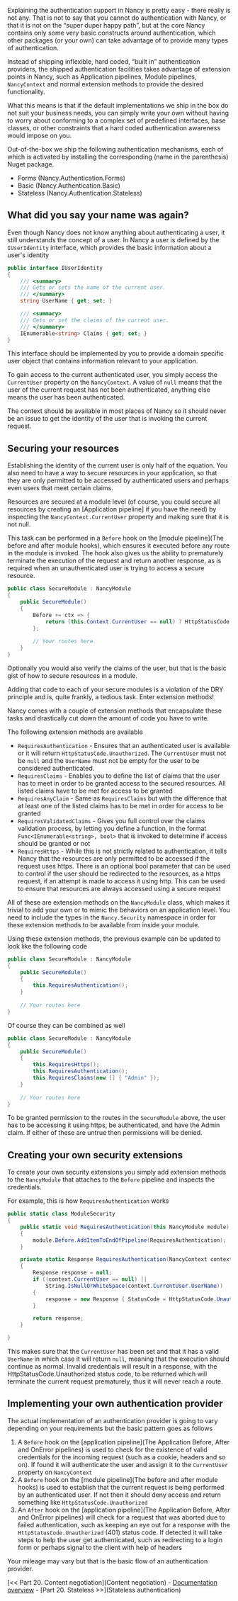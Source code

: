 Explaining the authentication support in Nancy is pretty easy - there really is not any. That is not to say that you cannot do authentication with Nancy, or that it is not on the “super duper happy path”, but at the core Nancy contains only some very basic constructs around authentication, which other packages (or your own) can take advantage of to provide many types of authentication.

Instead of shipping inflexible, hard coded, “built in” authentication providers, the shipped authentication facilities takes advantage of extension points in Nancy, such as Application pipelines, Module pipelines, `NancyContext` and normal extension methods to provide the desired functionality.

What this means is that if the default implementations we ship in the box do not suit your business needs, you can simply write your own without having to worry about conforming to a complex set of predefined interfaces, base classes, or other constraints that a hard coded authentication awareness would impose on you.

Out-of-the-box we ship the following authentication mechanisms, each of which is activated by installing the corresponding (name in the parenthesis) Nuget package.

 - Forms (Nancy.Authentication.Forms)
 - Basic (Nancy.Authentication.Basic)
 - Stateless (Nancy.Authentication.Stateless)

## What did you say your name was again?

Even though Nancy does not know anything about authenticating a user, it still understands the concept of a user. In Nancy a user is defined by the `IUserIdentity` interface, which provides the basic information about a user's identity

```c#
public interface IUserIdentity
{
    /// <summary>
    /// Gets or sets the name of the current user.
    /// </summary>
    string UserName { get; set; }

    /// <summary>
    /// Gets or set the claims of the current user.
    /// </summary>
    IEnumerable<string> Claims { get; set; } 
}
```

This interface should be implemented by you to provide a domain specific user object that contains information relevant to your application.

To gain access to the current authenticated user, you simply access the `CurrentUser` property on the `NancyContext`. A value of `null` means that the user of the current request has not been authenticated, anything else means the user has been authenticated.

The context should be available in most places of Nancy so it should never be an issue to get the identity of the user that is invoking the current request.

## Securing your resources

Establishing the identity of the current user is only half of the equation. You also need to have a way to secure resources in your application, so that they are only permitted to be accessed by authenticated users and perhaps even users that meet certain claims.

Resources are secured at a module level (of course, you could secure all resources by creating an [Application pipeline] if you have the need) by inspecting the `NancyContext.CurrentUser` property and making sure that it is not null.

This task can be performed in a `Before` hook on the [module pipeline](The before and after module hooks), which ensures it executed before any route in the module is invoked. The hook also gives us the ability to prematurely terminate the execution of the request and return another response, as is required when an unauthenticated user is trying to access a secure resource.

```c#
public class SecureModule : NancyModule
{
    public SecureModule()
    {
        Before += ctx => {
            return (this.Context.CurrentUser == null) ? HttpStatusCode.Unauthorized : null;
        };
        
        // Your routes here
    }
}
```

Optionally you would also verify the claims of the user, but that is the basic gist of how to secure resources in a module. 

Adding that code to each of your secure modules is a violation of the DRY principle and is, quite frankly, a tedious task. Enter extension methods!

Nancy comes with a couple of extension methods that encapsulate these tasks and drastically cut down the amount of code you have to write.

The following extension methods are available

- `RequiresAuthentication` - Ensures that an authenticated user is available or it will return `HttpStatusCode.Unauthorized`. The `CurrentUser` must not be `null` and the `UserName` must not be empty for the user to be considered authenticated.
- `RequiresClaims` - Enables you to define the list of claims that the user has to meet in order to be granted access to the secured resources. All listed claims have to be met for access to be granted
- `RequiresAnyClaim` - Same as `RequiresClaims` but with the difference that at least one of the listed claims has to be met in order for access to be granted
- `RequiresValidatedClaims` - Gives you full control over the claims validation process, by letting you define a function, in the format `Func<IEnumerable<string>, bool>` that is invoked to determine if access should be granted or not
- `RequiresHttps` - While this is not strictly related to authentication, it tells Nancy that the resources are only permitted to be accessed if the request uses https. There is an optional bool parameter that can be used to control if the user should be redirected to the resources, as a https request, if an attempt is made to access it using http. This can be used to ensure that resources are always accessed using a secure request

All of these are extension methods on the `NancyModule` class, which makes it trivial to add your own or to mimic the behaviors on an application level. You need to include the types in the `Nancy.Security` namespace in order for these extension methods to be available from inside your module.

Using these extension methods, the previous example can be updated to look like the following code

```c#
public class SecureModule : NancyModule
{
    public SecureModule()
    {
        this.RequiresAuthentication();
    }
        
    // Your routes here
}
```

Of course they can be combined as well

```c#
public class SecureModule : NancyModule
{
    public SecureModule()
    {
        this.RequiresHttps();
        this.RequiresAuthentication();
        this.RequiresClaims(new [] { "Admin" });
    }
        
    // Your routes here
}
```

To be granted permission to the routes in the `SecureModule` above, the user has to be accessing it using https, be authenticated, and have the Admin claim. If either of these are untrue then permissions will be denied.

## Creating your own security extensions

To create your own security extensions you simply add extension methods to the `NancyModule` that attaches to the `Before` pipeline and inspects the credentials. 

For example, this is how `RequiresAuthentication` works

```c#
public static class ModuleSecurity
{
    public static void RequiresAuthentication(this NancyModule module)
    {
        module.Before.AddItemToEndOfPipeline(RequiresAuthentication);
    }

    private static Response RequiresAuthentication(NancyContext context)
    {
        Response response = null;
        if ((context.CurrentUser == null) ||
            String.IsNullOrWhiteSpace(context.CurrentUser.UserName))
        {
            response = new Response { StatusCode = HttpStatusCode.Unauthorized };
        }

        return response;
    }

}
```
This makes sure that the `CurrentUser` has been set and that it has a valid `UserName` in which case it will return `null`, meaning that the execution should continue as normal. Invalid credentials will result in a response, with the HttpStatusCode.Unauthorized status code, to be returned which will terminate the current request prematurely, thus it will never reach a route.

## Implementing your own authentication provider

The actual implementation of an authentication provider is going to vary depending on your requirements but the basic pattern goes as follows

1. A `Before` hook on the [application pipeline](The Application Before, After and OnError pipelines) is used to check for the existence of valid credentials for the incoming request (such as a cookie, headers and so on). If found it will authenticate the user and assign it to the `CurrentUser` property on `NancyContext`
2. A `Before` hook on the [module pipeline](The before and after module hooks) is used to establish that the current request is being performed by an authenticated user. If not then it should deny access and return something like `HttpStatusCode.Unauthorized`
3. An `After` hook on the [application pipeline](The Application Before, After and OnError pipelines) will check for a request that was aborted due to failed authentication, such as keeping an eye out for a response with the `HttpStatusCode.Unauthorized` (401) status code. If detected it will take steps to help the user get authenticated, such as redirecting to a login form or perhaps signal to the client with help of headers

Your mileage may vary but that is the basic flow of an authentication provider.


[<< Part 20. Content negotiation](Content negotiation) - [Documentation overview](Documentation) - [Part 20. Stateless >>](Stateless authentication)